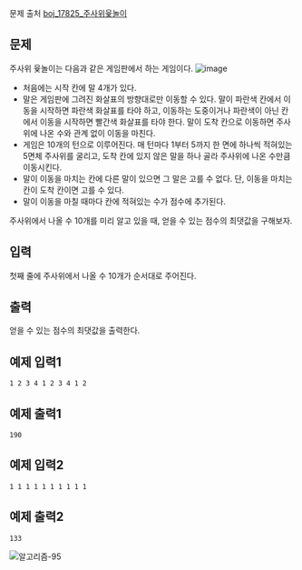 문제 출처
[boj_17825_주사위윷놀이](https://www.acmicpc.net/problem/17825)

## 문제
주사위 윷놀이는 다음과 같은 게임판에서 하는 게임이다.
![image](https://github.com/Dohyungh/6630_Algorithm_study/assets/156047141/6a666978-4d45-46df-9fdf-5b132a5a9a65)

- 처음에는 시작 칸에 말 4개가 있다.
- 말은 게임판에 그려진 화살표의 방향대로만 이동할 수 있다. 말이 파란색 칸에서 이동을 시작하면 파란색 화살표를 타야 하고, 이동하는 도중이거나 파란색이 아닌 칸에서 이동을 시작하면 빨간색 화살표를 타야 한다. 말이 도착 칸으로 이동하면 주사위에 나온 수와 관계 없이 이동을 마친다.
- 게임은 10개의 턴으로 이루어진다. 매 턴마다 1부터 5까지 한 면에 하나씩 적혀있는 5면체 주사위를 굴리고, 도착 칸에 있지 않은 말을 하나 골라 주사위에 나온 수만큼 이동시킨다.
- 말이 이동을 마치는 칸에 다른 말이 있으면 그 말은 고를 수 없다. 단, 이동을 마치는 칸이 도착 칸이면 고를 수 있다.
- 말이 이동을 마칠 때마다 칸에 적혀있는 수가 점수에 추가된다.

주사위에서 나올 수 10개를 미리 알고 있을 때, 얻을 수 있는 점수의 최댓값을 구해보자.

## 입력
첫째 줄에 주사위에서 나올 수 10개가 순서대로 주어진다.

## 출력
얻을 수 있는 점수의 최댓값을 출력한다.

## 예제 입력1
```
1 2 3 4 1 2 3 4 1 2
```

## 예제 출력1
```
190
```

## 예제 입력2
```
1 1 1 1 1 1 1 1 1 1
```

## 예제 출력2
```
133
```

![알고리즘-95](https://github.com/Dohyungh/6630_Algorithm_study/assets/156047141/ae16e349-1b66-4e17-80a6-e2f34fef235b)